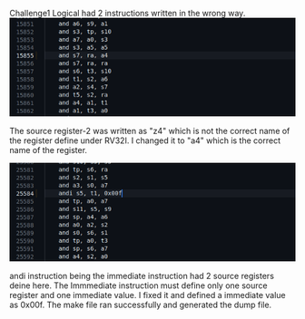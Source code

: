 Challenge1 Logical had 2 instructions written in the wrong way.
![fix1](https://github.com/vyomasystems-lab/riscv-ctb-challenge-SudeepJoshi22/blob/main/challenge_level1/challenge1_logical/level1_fix1.png)

The source register-2 was written as "z4" which is not the correct name of the register define under RV32I. I changed it to "a4" which is the correct name of the register.

![fix2](https://github.com/vyomasystems-lab/riscv-ctb-challenge-SudeepJoshi22/blob/main/challenge_level1/challenge1_logical/level1_fix2.png)

andi instruction being the immediate instruction had 2 source registers deine here. The Immmediate instruction must define only one source register and one immediate value. I fixed it and defined a immediate value as 0x00f.
The make file ran successfully and generated the dump file.
